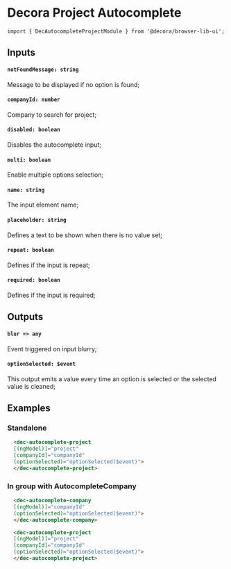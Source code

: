 # Decora Project Autocomplete

`import { DecAutocompleteProjectModule } from '@decora/browser-lib-ui';`

## Inputs

#### `notFoundMessage: string`
Message to be displayed if no option is found;

#### `companyId: number`
Company to search for project;

#### `disabled: boolean`
Disables the autocomplete input;

#### `multi: boolean`
Enable multiple options selection;

#### `name: string`
The input element name;

#### `placeholder: string`
Defines a text to be shown when there is no value set;

#### `repeat: boolean`
Defines if the input is repeat;

#### `required: boolean`
Defines if the input is required;


## Outputs

#### `blur => any`
Event triggered on input blurry;

#### `optionSelected: $event`
This output emits a value every time an option is selected or the selected value is cleaned;

## Examples

### Standalone

```html
  <dec-autocomplete-project
  [(ngModel)]="project"
  [companyId]="companyId"
  (optionSelected)="optionSelected($event)">
  </dec-autocomplete-project>
```

### In group with AutocompleteCompany

```html
  <dec-autocomplete-company
  [(ngModel)]="companyId"
  (optionSelected)="optionSelected($event)">
  </dec-autocomplete-company>

  <dec-autocomplete-project
  [(ngModel)]="project"
  [companyId]="companyId"
  (optionSelected)="optionSelected($event)">
  </dec-autocomplete-project>
```
